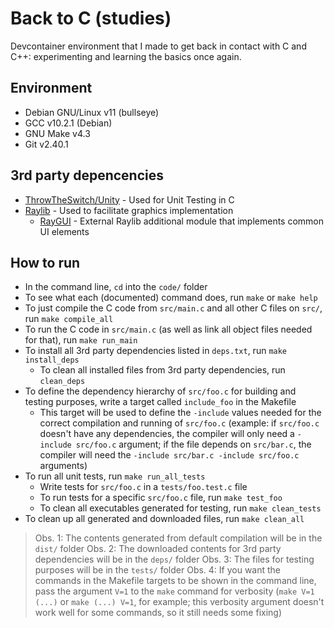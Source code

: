 Back to C (studies)
===================
Devcontainer environment that I made to get back in contact with C and C++: experimenting and learning the basics once again.

## Environment
- Debian GNU/Linux v11 (bullseye)
- GCC v10.2.1 (Debian)
- GNU Make v4.3
- Git v2.40.1

## 3rd party depencencies
- [ThrowTheSwitch/Unity](https://www.throwtheswitch.org/unity) - Used for Unit Testing in C
- [Raylib](https://www.raylib.com/) - Used to facilitate graphics implementation
  - [RayGUI](https://github.com/raysan5/raygui) - External Raylib additional module that implements common UI elements

## How to run
- In the command line, `cd` into the `code/` folder
- To see what each (documented) command does, run `make` or `make help`
- To just compile the C code from `src/main.c` and all other C files on `src/`, run `make compile_all`
- To run the C code in `src/main.c` (as well as link all object files needed for that), run `make run_main`
- To install all 3rd party dependencies listed in `deps.txt`, run `make install_deps`
  - To clean all installed files from 3rd party dependencies, run `clean_deps`
- To define the dependency hierarchy of `src/foo.c` for building and testing purposes, write a target called `include_foo` in the Makefile
  - This target will be used to define the `-include` values needed for the correct compilation and running of `src/foo.c` (example: if `src/foo.c` doesn't have any dependencies, the compiler will only need a `-include src/foo.c` argument; if the file depends on `src/bar.c`, the compiler will need the `-include src/bar.c -include src/foo.c` arguments)
- To run all unit tests, run `make run_all_tests`
  - Write tests for `src/foo.c` in a `tests/foo.test.c` file
  - To run tests for a specific `src/foo.c` file, run `make test_foo`
  - To clean all executables generated for testing, run `make clean_tests`
- To clean up all generated and downloaded files, run `make clean_all`
> Obs. 1: The contents generated from default compilation will be in the `dist/` folder
> Obs. 2: The downloaded contents for 3rd party dependencies will be in the `deps/` folder
> Obs. 3: The files for testing purposes will be in the `tests/` folder
> Obs. 4: If you want the commands in the Makefile targets to be shown in the command line, pass the argument `V=1` to the `make` command for verbosity (`make V=1 (...)` or `make (...) V=1`, for example; this verbosity argument doesn't work well for some commands, so it still needs some fixing)
